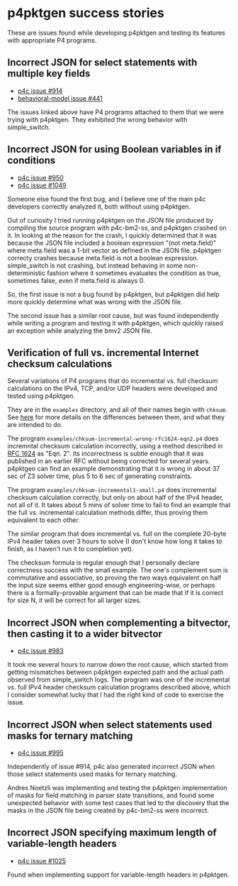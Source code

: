 # p4pktgen success stories

These are issues found while developing p4pktgen and testing its
features with appropriate P4 programs.


## Incorrect JSON for select statements with multiple key fields

+ [p4c issue #914](https://github.com/p4lang/p4c/issues/914)
+ [behavioral-model issue #441](https://github.com/p4lang/behavioral-model/issues/441)

The issues linked above have P4 programs attached to them that we were
trying with p4pktgen.  They exhibited the wrong behavior with
simple_switch.


## Incorrect JSON for using Boolean variables in if conditions

+ [p4c issue #950](https://github.com/p4lang/p4c/issues/950)
+ [p4c issue #1049](https://github.com/p4lang/p4c/issues/1049)

Someone else found the first bug, and I believe one of the main p4c
developers correctly analyzed it, both without using p4pktgen.

Out of curiosity I tried running p4pktgen on the JSON file produced by
compiling the source program with p4c-bm2-ss, and p4pktgen crashed on
it.  In looking at the reason for the crash, I quickly determined that
it was because the JSON file included a boolean expression "(not
meta.field)" where meta.field was a 1-bit vector as defined in the
JSON file.  p4pktgen correcty crashes because meta.field is not a
boolean expression.  simple_switch is not crashing, but instead
behaving in some non-deterministic fashion where it sometimes
evaluates the condition as true, sometimes false, even if meta.field
is always 0.

So, the first issue is not a bug found by p4pktgen, but p4pktgen did
help more quickly determine what was wrong with the JSON file.

The second issue has a similar root cause, but was found independently
while writing a program and testing it with p4pktgen, which quickly
raised an exception while analyzing the bmv2 JSON file.


## Verification of full vs. incremental Internet checksum calculations

Several variations of P4 programs that do incremental vs. full
checksum calculations on the IPv4, TCP, and/or UDP headers were
developed and tested using p4pktgen.

They are in the `examples` directory, and all of their names begin
with `chksum`.  See
[here](p4-programs-included.md#description-of-the-chksum-programs) for
more details on the differences between them, and what they are
intended to do.

The program `examples/chksum-incremental-wrong-rfc1624-eqn2.p4`
does incremntal checksum calculation incorrectly, using a method
described in [RFC 1624](https://tools.ietf.org/html/rfc1624) as
"Eqn. 2".  Its incorrectness is subtle enough that it was published in
an earlier RFC without being corrected for several years.  p4pktgen
can find an example demonstrating that it is wrong in about 37 sec of
Z3 solver time, plus 5 to 6 sec of generating constraints.

The program `examples/chksum-incremental1-small.p4` does
incremental checksum calculation correctly, but only on about half of
the IPv4 header, not all of it.  It takes about 5 mins of solver time
to fail to find an example that the full vs. incremental calculation
methods differ, thus proving them equivalent to each other.

The similar program that does incremental vs. full on the complete
20-byte IPv4 header takes over 3 hours to solve (I don't know how long
it takes to finish, as I haven't run it to completion yet).

The checksum formula is regular enough that I personally declare
correctness success with the small example.  The one's complement sum
is commutative and associative, so proving the two ways equivalent on
half the input size seems either good enough engineering-wise, or
perhaps there is a formally-provable argument that can be made that if
it is correct for size N, it will be correct for all larger sizes.


## Incorrect JSON when complementing a bitvector, then casting it to a wider bitvector

+ [p4c issue #983](https://github.com/p4lang/p4c/issues/983)

It took me several hours to narrow down the root cause, which started
from getting mismatches between p4pktgen expected path and the actual
path observed from simple_switch logs.  The program was one of the
incremental vs. full IPv4 header checksum calculation programs
described above, which I consider somewhat lucky that I had the right
kind of code to exercise the issue.


## Incorrect JSON when select statements used masks for ternary matching

+ [p4c issue #995](https://github.com/p4lang/p4c/issues/995)

Independently of issue #914, p4c also generated incorrect JSON when
those select statements used masks for ternary matching.

Andres Noetzli was implementing and testing the p4pktgen
implementation of masks for field matching in parser state
transitions, and found some unexpected behavior with some test cases
that led to the discovery that the masks in the JSON file being
created by p4c-bm2-ss were incorrect.


## Incorrect JSON specifying maximum length of variable-length headers

+ [p4c issue #1025](https://github.com/p4lang/p4c/issues/1025)

Found when implementing support for variable-length headers in
p4pktgen.
